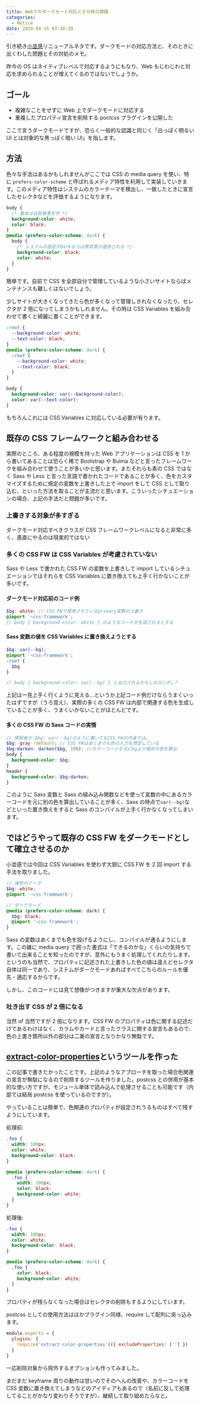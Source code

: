 ```yaml
---
title: Webでのダークモード対応とその時の課題
categories:
  - Notice
date: 2020-04-16 03:30:20
---
```


引き続き[小並感](https://private.unsweets.net/)リニューアルネタです。ダークモードの対応方法と、そのときに出くわした問題とその対処のメモ。

昨今の OS はネイティブレベルで対応するようにもなり、Web もじわじわと対応を求められることが増えてくるのではないでしょうか。

<!-- more -->

## ゴール

- 複雑なことをせずに Web 上でダークモードに対応する
- 重複したプロパティ宣言を削除する poctcss プラグインを公開した

ここで言うダークモードですが、恐らく一般的な認識と同じく「白っぽく明るい UI とは対象的な黒っぽく暗い UI」を指します。

## 方法

色々な手法はあるかもしれませんがここでは CSS の media query を使い、特に `prefers-color-scheme` と呼ばれるメディア特性を利用して実装していきます。このメディア特性はシステムのカラーテーマを検出し、一致したときに宣言したセレクタなどを評価するようになります。

```css
body {
  /* 基本は白背景黒文字 */
  background-color: white;
  color: black;
}
@media (prefers-color-scheme: dark) {
  body {
    /* システムの設定がdarkならば黒背景が適用される */
    background-color: black;
    color: white;
  }
}
```

簡単です。自前で CSS を全部自分で管理しているような小さいサイトならばメンテナンスも難しくはないでしょう。

少しサイトが大きくなってきたら色が多くなって管理しきれなくなったり、セレクタが 2 倍になってしまうかもしれません。その時は CSS Variables を組み合わせて書くと綺麗に書くことができます。

```css
:root {
  --background-color: white;
  --text-color: black;
}
@media (prefers-color-scheme: dark) {
  :root {
    --background-color: white;
    --text-color: black;
  }
}

body {
  background-color: var(--background-color);
  color: var(--text-color);
}
```

もちろんこれには CSS Variables に対応している必要が有ります。

## 既存の CSS フレームワークと組み合わせる

実際のところ、ある程度の規模を持った Web アプリケーションは CSS を 1 から書いてあることは恐らく稀で Bootstrap や Bulma などと言ったフレームワークを組み合わせて使うことが多いかと思います。またそれらも素の CSS ではなく Sass や Less と言った言語で書かれたコードであることが多く、色をカスタマイズするために規定の変数を上書きした上で import をして CSS として取り込む、といった方法を取ることが主流だと思います。こういったシチュエーションの場合、上記の手法だと問題が多いです。

### 上書きする対象が多すぎる

ダークモード対応すべきクラスが CSS フレームワークレベルになると非常に多く、愚直にやるのは現実的ではない

### 多くの CSS FW は CSS Variables が考慮されていない

Sass や Less で書かれた CSS FW の変数を上書きして import しているシチュエーションではそれらを CSS Variables に置き換えても上手く行かないことが多いです。

#### ダークモード対応前のコード例

```scss
$bg: white; // CSS FWで使用されているprimary変数の上書き
@import '~css-framework';
// body { background-color: white } のようなコードが生成されるとする
```

#### Sass 変数の値を CSS Variables に置き換えようとする

```scss
$bg: var(--bg);
@import '~css-framework';
:root {
  $bg
}

// body { background-color: var(--bg) } と出力されるかもしれないが…？
```

上記は一見上手く行くように見える…というか上記コード例だけならうまくいったはずですが（うろ覚え）、実際の多くの CSS FW は内部で関連する色を生成していることが多く、うまくいかないことがほとんどです。

#### 多くの CSS FW の Sass コードの実情

```scss
// 開発者が $bg: var(--bg)のように書いてもCSS FWの中身では…
$bg: gray !default; // CSS FWはあくまでも色の入力を想定している
$bg-darken: darken($bg, 10%); //カラーコードを元にbgより暗めの色を算出
body {
  background-color: $bg;
}
header {
  background-color: $bg-darken;
}
```

このように Sass 変数と Sass の組み込み関数などを使って変数の中にあるカラーコードを元に別の色を算出していることが多く、Sass の時点で`var(--bg)`などといった置き換えをすると Sass のコンパイルが上手く行かなくなってしまいます。

## ではどうやって既存の CSS FW をダークモードとして確立させるのか

小並感では今回は CSS Variables を使わず大胆に CSS FW を 2 回 import する手法を取りました。

```scss
// 通常のテーマ
$bg: white;
@import '~css-framework';

// ダークモード
@media (prefers-color-scheme: dark) {
  $bg: black;
  @import '~css-framework';
}
```

Sass の変数はあくまでも色を投げるようにし、コンパイルが通るようにします。この雑に media query で囲った書式は「できるのかな」くらいの気持ちで書いて出来ることを知ったのですが、意外にもうまく処理してくれたりします。というのも当然で、プロパティに記述された上書きした色の値は違えどセレクタ自体は同一であり、システムがダークモードあればすべてこちらのルールを優先・適応するからです。

しかし、このコードには見て想像がつきますが重大な欠点があります。

### 吐き出す CSS が 2 倍になる

当然 of 当然ですが 2 倍になります。CSS FW のプロパティは色に関する記述だけであるわけはなく、カラムやカードと言ったクラスに関する宣言もあるので、色の上書き箇所以外の部分は二重の宣言となりかなり無駄です。

## [extract-color-properties](https://www.npmjs.com/package/extract-color-properties)というツールを作った

この記事で書きたかったことです。上記のようなアプローチを取った場合色関連の宣言が無駄になるので削除するツールを作りました。postcss との併用が基本的な使い方ですが、モジュール単体で読み込んで処理させることも可能です（内部では結局 postcss を使っているのですが）。

やっていることは簡単で、色関連のプロパティが設定されうるものはすべて残すようにしています。

処理前:

```css
.foo {
  width: 100px;
  color: white;
  background-color: black;
}

@media (prefers-color-scheme: dark) {
  .foo {
    width: 100px;
    color: black;
    background-color: white;
  }
}
```

処理後:

```css
.foo {
  width: 100px;
  color: white;
  background-color: black;
}

@media (prefers-color-scheme: dark) {
  .foo {
    color: black;
    background-color: white;
  }
}
```

プロパティが残らなくなった場合はセレクタの削除もするようにしています。

postcss としての使用方法はほかプラグイン同様、require して配列に突っ込みます。

```postcss.config.js
module.exports = {
  plugins: {
    require('extract-color-properties')({ excludeProperties: [''] })
  }
}
```

一応削除対象から除外するオプションも作ってみました。

まだまだ keyframe 周りの動作は甘いのでそのへんの改善や、カラーコードを CSS 変数に置き換えてしまうなどのアイディアもあるので（名前に反して処理してることがかなり変わりそうですが）、継続して取り組めたらなと。
